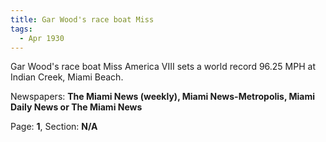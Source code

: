 ```yaml
---  
title: Gar Wood's race boat Miss  
tags:  
  - Apr 1930  
---  
```

  
Gar Wood's race boat Miss America VIII sets a world record 96.25 MPH at Indian Creek, Miami Beach.  
  
Newspapers: **The Miami News (weekly), Miami News-Metropolis, Miami Daily News or The Miami News**  
  
Page: **1**, Section: **N/A** 
